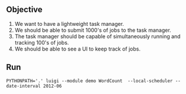 ## Objective

1. We want to have a lightweight task manager. 
2. We should be able to submit 1000's of jobs to the task manager. 
3. The task manager should be capable of simultaneously running and tracking 100's of jobs. 
4. We should be able to see a UI to keep track of jobs. 


## Run

```
PYTHONPATH='.' luigi --module demo WordCount  --local-scheduler --date-interval 2012-06
```